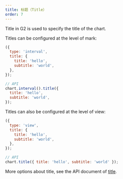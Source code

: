 ```yaml
---
title: 标题（Title）
order: 7
---
```


Title in G2 is used to specify the title of the chart.

Titles can be configured at the level of mark:

```js
({
  type: 'interval',
  title: {
    title: 'hello',
    subtitle: 'world',
  },
});
```

```js
// API
chart.interval().title({
  title: 'hello',
  subtitle: 'world',
});
```

Titles can also be configured at the level of view:

```js
({
  type: 'view',
  title: {
    title: 'hello',
    subtitle: 'world',
  },
});
```

```js
// API
chart.title({ title: 'hello', subtitle: 'world' });
```

More options about title, see the API document of [title](/spec/component/title).
